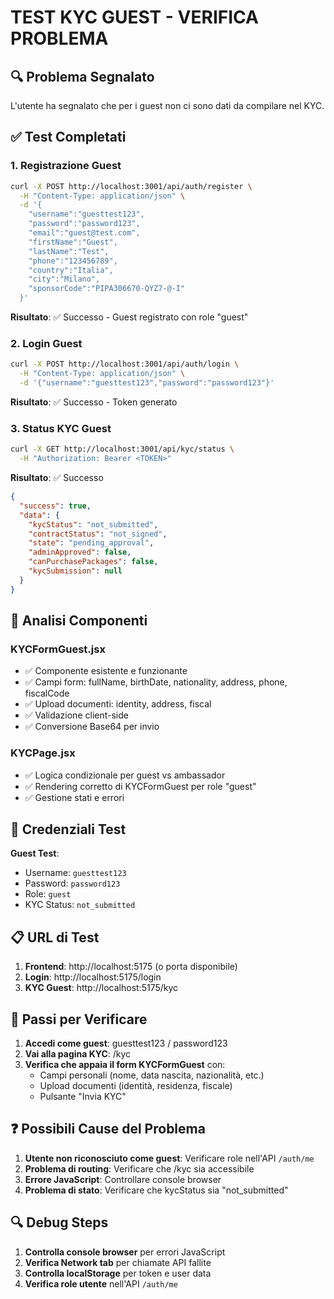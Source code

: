 # TEST KYC GUEST - VERIFICA PROBLEMA

## 🔍 **Problema Segnalato**
L'utente ha segnalato che per i guest non ci sono dati da compilare nel KYC.

## ✅ **Test Completati**

### 1. **Registrazione Guest**
```bash
curl -X POST http://localhost:3001/api/auth/register \
  -H "Content-Type: application/json" \
  -d '{
    "username":"guesttest123",
    "password":"password123",
    "email":"guest@test.com",
    "firstName":"Guest",
    "lastName":"Test",
    "phone":"123456789",
    "country":"Italia",
    "city":"Milano",
    "sponsorCode":"PIPA306670-QYZ7-@-I"
  }'
```
**Risultato**: ✅ Successo - Guest registrato con role "guest"

### 2. **Login Guest**
```bash
curl -X POST http://localhost:3001/api/auth/login \
  -H "Content-Type: application/json" \
  -d '{"username":"guesttest123","password":"password123"}'
```
**Risultato**: ✅ Successo - Token generato

### 3. **Status KYC Guest**
```bash
curl -X GET http://localhost:3001/api/kyc/status \
  -H "Authorization: Bearer <TOKEN>"
```
**Risultato**: ✅ Successo
```json
{
  "success": true,
  "data": {
    "kycStatus": "not_submitted",
    "contractStatus": "not_signed", 
    "state": "pending_approval",
    "adminApproved": false,
    "canPurchasePackages": false,
    "kycSubmission": null
  }
}
```

## 🎯 **Analisi Componenti**

### **KYCFormGuest.jsx**
- ✅ Componente esistente e funzionante
- ✅ Campi form: fullName, birthDate, nationality, address, phone, fiscalCode
- ✅ Upload documenti: identity, address, fiscal
- ✅ Validazione client-side
- ✅ Conversione Base64 per invio

### **KYCPage.jsx**
- ✅ Logica condizionale per guest vs ambassador
- ✅ Rendering corretto di KYCFormGuest per role "guest"
- ✅ Gestione stati e errori

## 🔧 **Credenziali Test**

**Guest Test**:
- Username: `guesttest123`
- Password: `password123`
- Role: `guest`
- KYC Status: `not_submitted`

## 📋 **URL di Test**

1. **Frontend**: http://localhost:5175 (o porta disponibile)
2. **Login**: http://localhost:5175/login
3. **KYC Guest**: http://localhost:5175/kyc

## 🎯 **Passi per Verificare**

1. **Accedi come guest**: guesttest123 / password123
2. **Vai alla pagina KYC**: /kyc
3. **Verifica che appaia il form KYCFormGuest** con:
   - Campi personali (nome, data nascita, nazionalità, etc.)
   - Upload documenti (identità, residenza, fiscale)
   - Pulsante "Invia KYC"

## ❓ **Possibili Cause del Problema**

1. **Utente non riconosciuto come guest**: Verificare role nell'API `/auth/me`
2. **Problema di routing**: Verificare che /kyc sia accessibile
3. **Errore JavaScript**: Controllare console browser
4. **Problema di stato**: Verificare che kycStatus sia "not_submitted"

## 🔍 **Debug Steps**

1. **Controlla console browser** per errori JavaScript
2. **Verifica Network tab** per chiamate API fallite
3. **Controlla localStorage** per token e user data
4. **Verifica role utente** nell'API `/auth/me` 